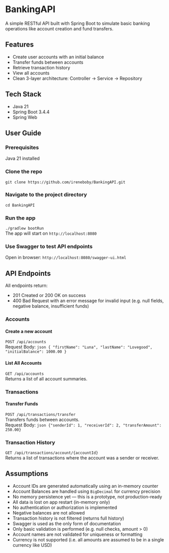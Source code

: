 # BankingAPI

A simple RESTful API built with Spring Boot to simulate basic banking operations like account creation and fund transfers.

## Features

- Create user accounts with an initial balance
- Transfer funds between accounts
- Retrieve transaction history
- View all accounts
- Clean 3-layer architecture: Controller → Service → Repository

## Tech Stack

- Java 21
- Spring Boot 3.4.4
- Spring Web

## User Guide

### Prerequisites

Java 21 installed

### Clone the repo

`git clone https://github.com/ireneboby/BankingAPI.git`

### Navigate to the project directory

`cd BankingAPI`

### Run the app

`./gradlew bootRun`  
The app will start on `http://localhost:8080`

### Use Swagger to test API endpoints
Open in browser: `http://localhost:8080/swagger-ui.html`

## API Endpoints

All endpoints return:
- 201 Created or 200 OK on success
- 400 Bad Request with an error message for invalid input (e.g. null fields, negative balance, insufficient funds)

### Accounts

#### Create a new account  
`POST /api/accounts`   
Request Body: ```json { "firstName": "Luna", "lastName": "Lovegood", "initialBalance": 1000.00 }```

#### List All Accounts
`GET /api/accounts`  
Returns a list of all account summaries.

### Transactions

#### Transfer Funds
`POST /api/transactions/transfer`  
Transfers funds between accounts.  
Request Body: ```json {"senderId": 1, "receiverId": 2, "transferAmount": 250.00}```

### Transaction History
`GET /api/transactions/account/{accountId}`   
Returns a list of transactions where the account was a sender or receiver.

## Assumptions

- Account IDs are generated automatically using an in-memory counter
- Account Balances are handled using `BigDecimal` for currency precision
- No memory persistence yet — this is a prototype, not production-ready
- All data is lost on app restart (in-memory only)
- No authentication or authorization is implemented
- Negative balances are not allowed
- Transaction history is not filtered (returns full history)
- Swagger is used as the only form of documentation
- Only basic validation is performed (e.g. null checks, amount > 0)
- Account names are not validated for uniqueness or formatting
- Currency is not supported (i.e. all amounts are assumed to be in a single currency like USD)